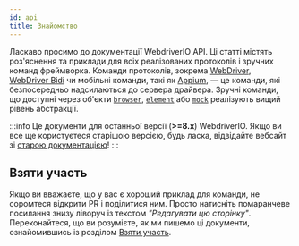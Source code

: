 ```yaml
---
id: api
title: Знайомство
---
```


Ласкаво просимо до документації WebdriverIO API. Ці статті містять роз'яснення та приклади для всіх реалізованих протоколів і зручних команд фреймворка. Команди протоколів, зокрема [WebDriver](/docs/api/webdriver), [WebDriver Bidi](/docs/api/webdriverBidi) чи мобільні команди, такі як [Appium](http://appium.io), — це команди, які безпосередньо надсилаються до сервера драйвера. Зручні команди, що доступні через об'єкти [`browser`](/docs/api/browser), [`element`](/docs/api/element) або [`mock`](/docs/api/mock) реалізують вищий рівень абстракції.

:::info
Це документи для останньої версії (__>=8.x__) WebdriverIO. Якщо ви все ще користуєтеся старішою версією, будь ласка, відвідайте вебсайт зі [старою документацією](/versions)!
:::

## Взяти участь

Якщо ви вважаєте, що у вас є хороший приклад для команди, не соромтеся відкрити PR і поділитися ним. Просто натисніть помаранчеве посилання знизу ліворуч із текстом _"Редагувати цю сторінку"_. Переконайтеся, що ви розумієте, як ми пишемо ці документи, ознайомившись із розділом [Взяти участь](https://github.com/webdriverio/webdriverio/blob/main/CONTRIBUTING.md).
